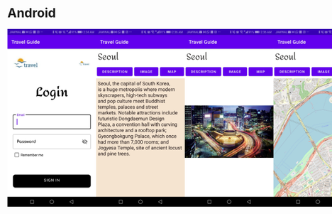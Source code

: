 # Android

<div style="display: flex;">
  <img src="screenshots/Screenshot_20230630-023424.jpg" alt="Login" width="200">
  <img src="screenshots/Screenshot_20230630-023625.jpg" alt="DESC" width="200">
  <img src="screenshots/Screenshot_20230630-023629.jpg" alt="IMG" width="200">
  <img src="screenshots/Screenshot_20230630-023633.jpg" alt="MAP" width="200">
  <img src="screenshots/Screenshot_20230630-025512.jpg" alt="MAP" width="200">
</div>

